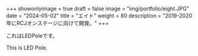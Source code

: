 
+++ 
showonlyimage = true 
draft = false 
image = "img/portfolio/eight.JPG" 
date = "2024-05-02" 
title = "エイト"
weight = 80
description = "2019-2020年にRCJオンステージに向けて開発。"
+++

これはLEDPoleです。

This is LED Pole.

